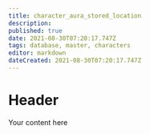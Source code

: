 ```yaml
---
title: character_aura_stored_location
description: 
published: true
date: 2021-08-30T07:20:17.747Z
tags: database, master, characters
editor: markdown
dateCreated: 2021-08-30T07:20:17.747Z
---
```


# Header
Your content here